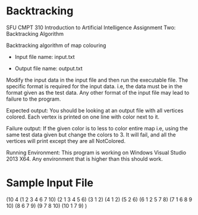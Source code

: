 # Backtracking
SFU CMPT 310 Introduction to Artificial Intelligence Assignment Two: Backtracking Algorithm

Backtracking algorithm of map colouring 

- Input file name: input.txt

- Output file name: output.txt

Modify the input data in the input file and then run the executable file.
The specific format is required for the input data.
i.e, the data must be in the format given as the test data. 
Any other format of the input file may lead to failure to the program.

Expected output:
You should be looking at an output file with all vertices colored.
Each vertex is printed on one line with color next to it.

Failure output:
If the given color is to less to color entire map
i.e, using the same test data given but change the colors to 3.
It will fail, and all the vertices will print except they are all NotColored.

Running Environment:
This program is working on Windows Visual Studio 2013 X64. Any environment that is higher than this should work.

# Sample Input File
(10 4
(1 2 3 4 6 7 10)
(2 1 3 4 5 6)
(3 1 2)
(4 1 2)
(5 2 6)
(6 1 2 5 7 8)
(7 1 6 8 9 10)
(8 6 7 9)
(9 7 8 10)
(10 1 7 9)
)
